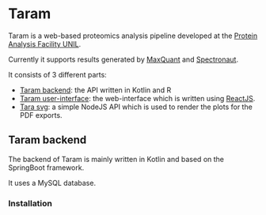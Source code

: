 # Taram

Taram is a web-based proteomics analysis pipeline developed at the [Protein Analysis Facility UNIL](https://wp.unil.ch/paf/).

Currently it supports results generated by [MaxQuant](https://www.maxquant.org/) and [Spectronaut](https://biognosys.com/software/spectronaut/).

It consists of 3 different parts:
- [Taram backend](https://github.com/UNIL-PAF/taram-backend): the API written in Kotlin and R
- [Taram user-interface](): the web-interface which is written using [ReactJS]().
- [Tara svg](): a simple NodeJS API which is used to render the plots for the PDF exports.

## Taram backend

The backend of Taram is mainly written in Kotlin and based on the SpringBoot framework.

It uses a MySQL database.

### Installation


